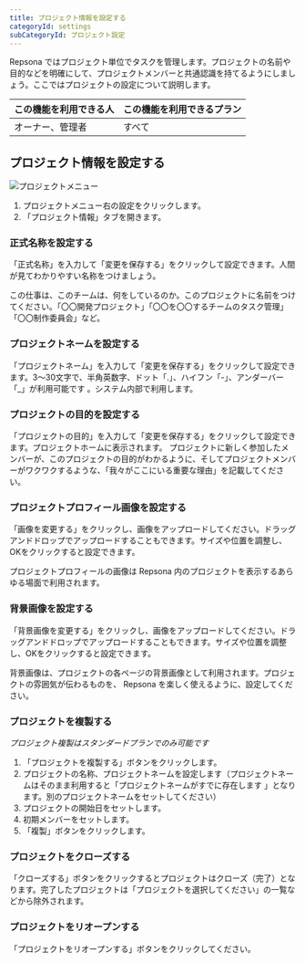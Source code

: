 ```yaml
---
title: プロジェクト情報を設定する
categoryId: settings
subCategoryId: プロジェクト設定
---
```


Repsona ではプロジェクト単位でタスクを管理します。プロジェクトの名前や目的などを明確にして、プロジェクトメンバーと共通認識を持てるようにしましょう。ここではプロジェクトの設定について説明します。

|この機能を利用できる人|この機能を利用できるプラン|
|---|---|
|オーナー、管理者|すべて|

## プロジェクト情報を設定する

![プロジェクトメニュー](/images/help/project-menu.ja.png)

1. プロジェクトメニュー右の設定をクリックします。
2. 「プロジェクト情報」タブを開きます。

### 正式名称を設定する

「正式名称」を入力して「変更を保存する」をクリックして設定できます。人間が見てわかりやすい名称をつけましょう。

この仕事は、このチームは、何をしているのか。このプロジェクトに名前をつけてください。「〇〇開発プロジェクト」「〇〇を〇〇するチームのタスク管理」「〇〇制作委員会」など。

### プロジェクトネームを設定する

「プロジェクトネーム」を入力して「変更を保存する」をクリックして設定できます。3〜30文字で、半角英数字、ドット「.」、ハイフン「-」、アンダーバー「_」が利用可能です
。システム内部で利用します。

### プロジェクトの目的を設定する

「プロジェクトの目的」を入力して「変更を保存する」をクリックして設定できます。プロジェクトホームに表示されます。 プロジェクトに新しく参加したメンバーが、このプロジェクトの目的がわかるように、そしてプロジェクトメンバーがワクワクするような、「我々がここにいる重要な理由」を記載してください。

### プロジェクトプロフィール画像を設定する

「画像を変更する」をクリックし、画像をアップロードしてください。ドラッグアンドドロップでアップロードすることもできます。サイズや位置を調整し、OKをクリックすると設定できます。

プロジェクトプロフィールの画像は Repsona 内のプロジェクトを表示するあらゆる場面で利用されます。

### 背景画像を設定する

「背景画像を変更する」をクリックし、画像をアップロードしてください。ドラッグアンドドロップでアップロードすることもできます。サイズや位置を調整し、OKをクリックすると設定できます。

背景画像は、プロジェクトの各ページの背景画像として利用されます。プロジェクトの雰囲気が伝わるものを、 Repsona を楽しく使えるように、設定してください。

### プロジェクトを複製する

*プロジェクト複製はスタンダードプランでのみ可能です*

1. 「プロジェクトを複製する」ボタンをクリックします。
2. プロジェクトの名称、プロジェクトネームを設定します（プロジェクトネームはそのまま利用すると「プロジェクトネームがすでに存在します 」となります。別のプロジェクトネームをセットしてください）
3. プロジェクトの開始日をセットします。
4. 初期メンバーをセットします。
5. 「複製」ボタンをクリックします。

### プロジェクトをクローズする

「クローズする」ボタンをクリックするとプロジェクトはクローズ（完了）となります。完了したプロジェクトは「プロジェクトを選択してください」の一覧などから除外されます。

### プロジェクトをリオープンする

「プロジェクトをリオープンする」ボタンをクリックしてください。
